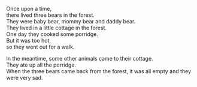 Once upon a time,      
there lived three bears in the forest.  
They were baby bear, mommy bear and daddy bear.  
They lived in a little cottage in the forest.  
One day they cooked some porridge.  
But it was too hot,  
so they went out for a walk.  
  
In the meantime, some other animals came to their cottage.  
They ate up all the porridge.  
When the three bears came back from the forest, it was all empty and they were very sad.
